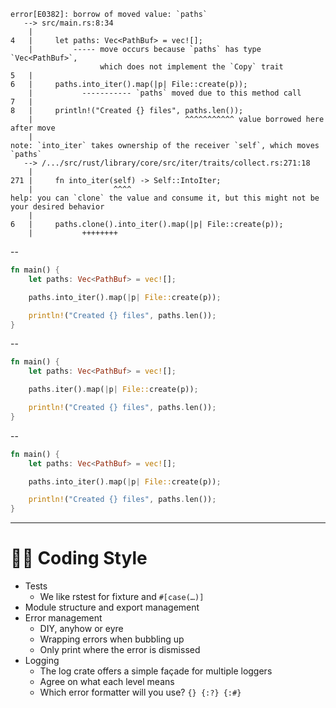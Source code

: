 ``` [1-12|13-16|19-30]
error[E0382]: borrow of moved value: `paths`
   --> src/main.rs:8:34
    |
4   |     let paths: Vec<PathBuf> = vec![];
    |         ----- move occurs because `paths` has type `Vec<PathBuf>`,
                    which does not implement the `Copy` trait
5   |
6   |     paths.into_iter().map(|p| File::create(p));
    |           ----------- `paths` moved due to this method call
7   |
8   |     println!("Created {} files", paths.len());
    |                                  ^^^^^^^^^^^ value borrowed here after move
    |
note: `into_iter` takes ownership of the receiver `self`, which moves `paths`
   --> /.../src/rust/library/core/src/iter/traits/collect.rs:271:18
    |
271 |     fn into_iter(self) -> Self::IntoIter;
    |                  ^^^^
help: you can `clone` the value and consume it, but this might not be your desired behavior
    |
6   |     paths.clone().into_iter().map(|p| File::create(p));
    |           ++++++++
```
<!-- .element: style="font-size: 0.4em; height: 100%;" -->

--

<!-- .slide: data-auto-animate-->

```rust
fn main() {
    let paths: Vec<PathBuf> = vec![];

    paths.into_iter().map(|p| File::create(p));

    println!("Created {} files", paths.len());
}
```
<!-- .element: data-id=1 -->

--
<!-- .slide: data-auto-animate-->

```rust [4]
fn main() {
    let paths: Vec<PathBuf> = vec![];

    paths.iter().map(|p| File::create(p));

    println!("Created {} files", paths.len());
}
```
<!-- .element: data-id=1 -->


--

```rust
fn main() {
    let paths: Vec<PathBuf> = vec![];

    paths.into_iter().map(|p| File::create(p));

    println!("Created {} files", paths.len());
}
```


---

# 🧑‍🎨 Coding Style

- Tests
  - We like rstest for fixture and `#[case(…)]`
- Module structure and export management
- Error management
  - DIY, anyhow or eyre
  - Wrapping errors when bubbling up
  - Only print where the error is dismissed
- Logging
  - The log crate offers a simple façade for multiple loggers
  - Agree on what each level means
  - Which error formatter will you use?  `{} {:?} {:#}`
